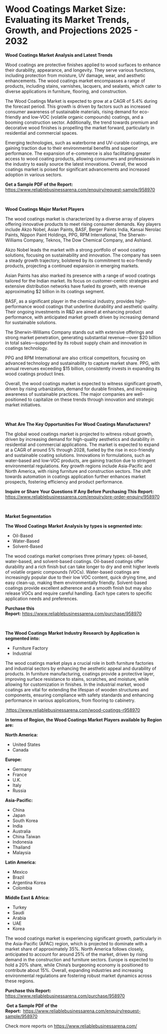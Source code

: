 <p><h1>Wood Coatings Market Size: Evaluating its Market Trends, Growth, and Projections 2025 - 2032</h1></p><p><strong>Wood Coatings Market Analysis and Latest Trends</strong></p>
<p><p>Wood coatings are protective finishes applied to wood surfaces to enhance their durability, appearance, and longevity. They serve various functions, including protection from moisture, UV damage, wear, and aesthetic enhancements. The wood coatings market encompasses a range of products, including stains, varnishes, lacquers, and sealants, which cater to diverse applications in furniture, flooring, and construction.</p><p>The Wood Coatings Market is expected to grow at a CAGR of 5.4% during the forecast period. This growth is driven by factors such as increased consumer awareness of sustainable materials, rising demand for eco-friendly and low-VOC (volatile organic compounds) coatings, and a booming construction sector. Additionally, the trend towards premium and decorative wood finishes is propelling the market forward, particularly in residential and commercial spaces.</p><p>Emerging technologies, such as waterborne and UV-curable coatings, are gaining traction due to their environmental benefits and superior performance. The expansion of e-commerce is also facilitating greater access to wood coating products, allowing consumers and professionals in the industry to easily source the latest innovations. Overall, the wood coatings market is poised for significant advancements and increased adoption in various sectors.</p></p>
<p><strong>Get a Sample PDF of the Report:&nbsp;</strong> <a href="https://www.reliablebusinessarena.com/enquiry/request-sample/958970?utm_campaign=3181&utm_medium=2&utm_source=Github&utm_content=ia&utm_term=21032025&utm_id=wood-coatings">https://www.reliablebusinessarena.com/enquiry/request-sample/958970</a></p>
<p>&nbsp;</p>
<p><strong>Wood Coatings Major Market Players</strong></p>
<p><p>The wood coatings market is characterized by a diverse array of players offering innovative products to meet rising consumer demands. Key players include Akzo Nobel, Asian Paints, BASF, Berger Paints India, Kansai Nerolac Paints, Nippon Paint Holdings, PPG, RPM International, The Sherwin-Williams Company, Teknos, The Dow Chemical Company, and Ashland.</p><p>Akzo Nobel leads the market with a strong portfolio of wood coating solutions, focusing on sustainability and innovation. The company has seen a steady growth trajectory, bolstered by its commitment to eco-friendly products, projecting a continued expansion in emerging markets.</p><p>Asian Paints has also marked its presence with a range of wood coatings tailored for the Indian market. Its focus on customer-centric strategies and extensive distribution networks have fueled its growth, with revenue approximating $2 billion in its coatings segment.</p><p>BASF, as a significant player in the chemical industry, provides high-performance wood coatings that underline durability and aesthetic quality. Their ongoing investments in R&D are aimed at enhancing product performance, with anticipated market growth driven by increasing demand for sustainable solutions.</p><p>The Sherwin-Williams Company stands out with extensive offerings and strong market penetration, generating substantial revenue—over $20 billion in total sales—supported by its robust supply chain and innovation in coatings technology.</p><p>PPG and RPM International are also critical competitors, focusing on advanced technology and sustainability to capture market share. PPG, with annual revenues exceeding $15 billion, consistently invests in expanding its wood coatings product lines.</p><p>Overall, the wood coatings market is expected to witness significant growth, driven by rising urbanization, demand for durable finishes, and increasing awareness of sustainable practices. The major companies are well-positioned to capitalize on these trends through innovation and strategic market initiatives.</p></p>
<p>&nbsp;</p>
<p><strong>What Are The Key Opportunities For Wood Coatings Manufacturers?</strong></p>
<p><p>The global wood coatings market is projected to witness robust growth, driven by increasing demand for high-quality aesthetics and durability in residential and commercial applications. The market is expected to expand at a CAGR of around 5% through 2028, fueled by the rise in eco-friendly and sustainable coating solutions. Innovations in formulations, such as water-based and low-VOC products, are gaining traction due to stringent environmental regulations. Key growth regions include Asia-Pacific and North America, with rising furniture and construction sectors. The shift towards automation in coatings application further enhances market prospects, fostering efficiency and product performance.</p></p>
<p><strong>Inquire or Share Your Questions If Any Before Purchasing This Report:</strong> <a href="https://www.reliablebusinessarena.com/enquiry/pre-order-enquiry/958970?utm_campaign=3181&utm_medium=2&utm_source=Github&utm_content=ia&utm_term=21032025&utm_id=wood-coatings">https://www.reliablebusinessarena.com/enquiry/pre-order-enquiry/958970</a></p>
<p>&nbsp;</p>
<p><strong>Market Segmentation</strong></p>
<p><strong>The Wood Coatings Market Analysis by types is segmented into:</strong></p>
<p><ul><li>Oil-Based</li><li>Water-Based</li><li>Solvent-Based</li></ul></p>
<p><p>The wood coatings market comprises three primary types: oil-based, water-based, and solvent-based coatings. Oil-based coatings offer durability and a rich finish but can take longer to dry and emit higher levels of volatile organic compounds (VOCs). Water-based coatings are increasingly popular due to their low VOC content, quick drying time, and easy clean-up, making them environmentally friendly. Solvent-based coatings provide excellent adherence and a smooth finish but may also release VOCs and require careful handling. Each type caters to specific application needs and preferences.</p></p>
<p><strong>Purchase this Report:&nbsp;</strong><a href="https://www.reliablebusinessarena.com/purchase/958970?utm_campaign=3181&utm_medium=2&utm_source=Github&utm_content=ia&utm_term=21032025&utm_id=wood-coatings">https://www.reliablebusinessarena.com/purchase/958970</a></p>
<p>&nbsp;</p>
<p><strong>The Wood Coatings Market Industry Research by Application is segmented into:</strong></p>
<p><ul><li>Furniture Factory</li><li>Industrial</li></ul></p>
<p><p>The wood coatings market plays a crucial role in both furniture factories and industrial sectors by enhancing the aesthetic appeal and durability of products. In furniture manufacturing, coatings provide a protective layer, improving surface resistance to stains, scratches, and moisture, while allowing for customization in finishes. In the industrial market, wood coatings are vital for extending the lifespan of wooden structures and components, ensuring compliance with safety standards and enhancing performance in various applications, from flooring to cabinetry.</p></p>
<p><a href="https://www.reliablebusinessarena.com/wood-coatings-r958970?utm_campaign=3181&utm_medium=2&utm_source=Github&utm_content=ia&utm_term=21032025&utm_id=wood-coatings">&nbsp;https://www.reliablebusinessarena.com/wood-coatings-r958970</a></p>
<p><strong>In terms of Region, the Wood Coatings Market Players available by Region are:</strong></p>
<p>
    <p> <strong> North America: </strong>
        <ul>
            <li>United States</li>
            <li>Canada</li>
        </ul>
        </p> 
    <p> <strong> Europe: </strong>
        <ul>
            <li>Germany</li>
            <li>France</li>
            <li>U.K.</li>
            <li>Italy</li>
            <li>Russia</li>
        </ul>
        </p> 
    <p> <strong> Asia-Pacific: </strong>
        <ul>
            <li>China</li>
            <li>Japan</li>
            <li>South Korea</li>
            <li>India</li>
            <li>Australia</li>
            <li>China Taiwan</li>
            <li>Indonesia</li>
            <li>Thailand</li>
            <li>Malaysia</li>
        </ul>
        </p> 
    <p> <strong> Latin America: </strong>
        <ul>
            <li>Mexico</li>
            <li>Brazil</li>
            <li>Argentina Korea</li>
            <li>Colombia</li>
        </ul>
        </p> 
    <p> <strong> Middle East & Africa: </strong>
        <ul>
            <li>Turkey</li>
            <li>Saudi</li>
            <li>Arabia</li>
            <li>UAE</li>
            <li>Korea</li>
        </ul>
    </p>
    </p>
<p><p>The wood coatings market is experiencing significant growth, particularly in the Asia-Pacific (APAC) region, which is projected to dominate with a market share of approximately 35%. North America follows closely, anticipated to account for around 25% of the market, driven by rising demand in the construction and furniture sectors. Europe is expected to hold a 20% share, while China’s burgeoning economy is positioned to contribute about 15%. Overall, expanding industries and increasing environmental regulations are fostering robust market dynamics across these regions.</p></p>
<p><strong>Purchase this Report: </strong><a href="https://www.reliablebusinessarena.com/purchase/958970?utm_campaign=3181&utm_medium=2&utm_source=Github&utm_content=ia&utm_term=21032025&utm_id=wood-coatings">https://www.reliablebusinessarena.com/purchase/958970</a></p>
<p>&nbsp;<strong>Get a Sample PDF of the Report:&nbsp;&nbsp;</strong><a href="https://www.reliablebusinessarena.com/enquiry/request-sample/958970?utm_campaign=3181&utm_medium=2&utm_source=Github&utm_content=ia&utm_term=21032025&utm_id=wood-coatings">https://www.reliablebusinessarena.com/enquiry/request-sample/958970</a></p>
<p><strong></strong></p>
<p>Check more reports on <a href="https://www.reliablebusinessarena.com/?utm_campaign=3181&utm_medium=2&utm_source=Github&utm_content=ia&utm_term=21032025&utm_id=wood-coatings">https://www.reliablebusinessarena.com/</a></p>